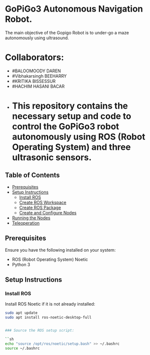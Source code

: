 # GoPiGo3 Autonomous Navigation Robot.
   The main objective of the Gopigo Robot is to under-go a maze autonomously using ultrasound.
# Collaborators:
 - #BALOOMOODY DAREN 
 - #Vibhakarsingh BEEHARRY
 - #KRITIKA BISSESSUR
 - #HACHIM HASANI BACAR
- # This repository contains the necessary setup and code to control the GoPiGo3 robot autonomously using ROS (Robot Operating System) and three ultrasonic sensors.

## Table of Contents

- [Prerequisites](#prerequisites)
- [Setup Instructions](#setup-instructions)
  - [Install ROS](#install-ros)
  - [Create ROS Workspace](#create-ros-workspace)
  - [Create ROS Package](#create-ros-package)
  - [Create and Configure Nodes](#create-and-configure-nodes)
- [Running the Nodes](#running-the-nodes)
- [Teleoperation](#teleoperation)

## Prerequisites

Ensure you have the following installed on your system:
- ROS (Robot Operating System) Noetic
- Python 3

## Setup Instructions

### Install ROS

Install ROS Noetic if it is not already installed:

```sh
sudo apt update
sudo apt install ros-noetic-desktop-full


### Source the ROS setup script:

``sh
echo "source /opt/ros/noetic/setup.bash" >> ~/.bashrc
source ~/.bashrc
